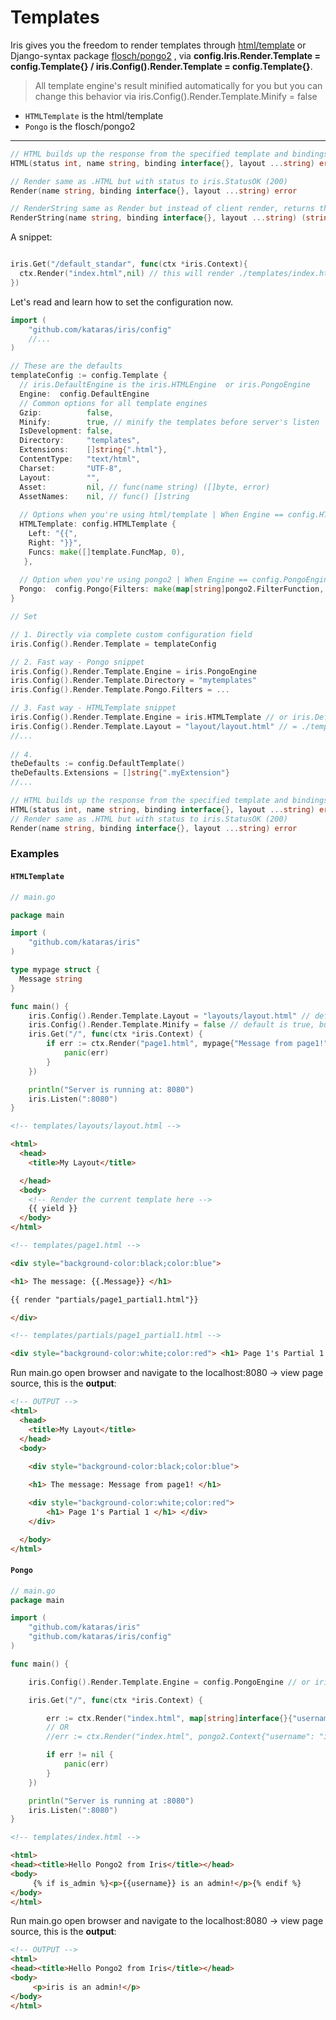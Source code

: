 # Templates

Iris gives you the freedom to render templates through  [html/template](https://golang.org/pkg/html/template) or Django-syntax package [flosch/pongo2](https://github.com/flosch/pongo2) , via **config.Iris.Render.Template = config.Template{} / iris.Config().Render.Template = config.Template{}**.


> All template engine's  result  minified automatically for you but you can change this behavior via iris.Config().Render.Template.Minify = false 

- `HTMLTemplate` is the html/template 
-  `Pongo` is the flosch/pongo2

----

```go
// HTML builds up the response from the specified template and bindings.
HTML(status int, name string, binding interface{}, layout ...string) error

// Render same as .HTML but with status to iris.StatusOK (200)
Render(name string, binding interface{}, layout ...string) error 

// RenderString same as Render but instead of client render, returns the result 
RenderString(name string, binding interface{}, layout ...string) (string,error)


```

A snippet:
```go

iris.Get("/default_standar", func(ctx *iris.Context){
  ctx.Render("index.html",nil) // this will render ./templates/index.html
})

```

Let's read and learn how to set the configuration now.
```go
import (
    "github.com/kataras/iris/config"
    //...
)

```

```go
// These are the defaults
templateConfig := config.Template {
  // iris.DefaultEngine is the iris.HTMLEngine  or iris.PongoEngine
  Engine:  config.DefaultEngine
  // Common options for all template engines 
  Gzip:          false,
  Minify:        true, // minify the templates before server's listen
  IsDevelopment: false,
  Directory:     "templates",
  Extensions:    []string{".html"},
  ContentType:   "text/html",
  Charset:       "UTF-8",
  Layout:        "", 
  Asset:         nil, // func(name string) ([]byte, error)
  AssetNames:    nil, // func() []string
  
  // Options when you're using html/template | When Engine == config.HTMLTemplate
  HTMLTemplate: config.HTMLTemplate {
    Left: "{{", 
    Right: "}}",
    Funcs: make([]template.FuncMap, 0),
   },
   
  // Option when you're using pongo2 | When Engine == config.PongoEngine
  Pongo:  config.Pongo{Filters: make(map[string]pongo2.FilterFunction, 0)}
}

// Set

// 1. Directly via complete custom configuration field
iris.Config().Render.Template = templateConfig

// 2. Fast way - Pongo snippet
iris.Config().Render.Template.Engine = iris.PongoEngine
iris.Config().Render.Template.Directory = "mytemplates"
iris.Config().Render.Template.Pongo.Filters = ...

// 3. Fast way - HTMLTemplate snippet
iris.Config().Render.Template.Engine = iris.HTMLTemplate // or iris.DefaultEngine
iris.Config().Render.Template.Layout = "layout/layout.html" // = ./templates/layout/layout.html
//...
 
// 4.
theDefaults := config.DefaultTemplate()
theDefaults.Extensions = []string{".myExtension"}
//...
```

```go
// HTML builds up the response from the specified template and bindings.
HTML(status int, name string, binding interface{}, layout ...string) error
// Render same as .HTML but with status to iris.StatusOK (200)
Render(name string, binding interface{}, layout ...string) error

```

### Examples

#### `HTMLTemplate`

```go
// main.go

package main

import (
	"github.com/kataras/iris"
)

type mypage struct {
  Message string
}

func main() {
	iris.Config().Render.Template.Layout = "layouts/layout.html" // default ""
    iris.Config().Render.Template.Minify = false // default is true, but just for example let's disable it
	iris.Get("/", func(ctx *iris.Context) {
		if err := ctx.Render("page1.html", mypage{"Message from page1!"}); err != nil {
			panic(err)
		}
	})

	println("Server is running at: 8080")
	iris.Listen(":8080")
}

```

```html
<!-- templates/layouts/layout.html -->

<html>
  <head>
    <title>My Layout</title>

  </head>
  <body>
    <!-- Render the current template here -->
    {{ yield }}
  </body>
</html>

```

```html
<!-- templates/page1.html -->

<div style="background-color:black;color:blue">

<h1> The message: {{.Message}} </h1>

{{ render "partials/page1_partial1.html"}}

</div>
```

```html
<!-- templates/partials/page1_partial1.html -->

<div style="background-color:white;color:red"> <h1> Page 1's Partial 1 </h1> </div>
```

Run main.go open browser and navigate to the localhost:8080 -> view page source, this is the **output**: 

```html
<!-- OUTPUT -->
<html>
  <head>
    <title>My Layout</title>
  </head>
  <body>
    
    <div style="background-color:black;color:blue">

    <h1> The message: Message from page1! </h1>

    <div style="background-color:white;color:red">
        <h1> Page 1's Partial 1 </h1> </div>
    </div>

  </body>
</html>
```

#### `Pongo`

```go
// main.go
package main

import (
	"github.com/kataras/iris"
    "github.com/kataras/iris/config"
)

func main() {

	iris.Config().Render.Template.Engine = config.PongoEngine // or iris.PongoEngine without need to import the config

	iris.Get("/", func(ctx *iris.Context) {

		err := ctx.Render("index.html", map[string]interface{}{"username": "iris", "is_admin": true})
		// OR
		//err := ctx.Render("index.html", pongo2.Context{"username": "iris", "is_admin": true})

		if err != nil {
			panic(err)
		}
	})

	println("Server is running at :8080")
	iris.Listen(":8080")
}

```

```html
<!-- templates/index.html -->

<html>
<head><title>Hello Pongo2 from Iris</title></head>
<body>
	 {% if is_admin %}<p>{{username}} is an admin!</p>{% endif %}
</body>
</html>
```

Run main.go open browser and navigate to the localhost:8080 -> view page source, this is the **output**: 
```html
<!-- OUTPUT -->
<html>
<head><title>Hello Pongo2 from Iris</title></head>
<body>
	 <p>iris is an admin!</p>
</body>
</html>
```